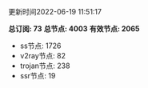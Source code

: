 更新时间2022-06-19 11:51:17

**总订阅: 73**
**总节点: 4003**
**有效节点: 2065**
- ss节点: 1726
- v2ray节点: 82
- trojan节点: 238
- ssr节点: 19
